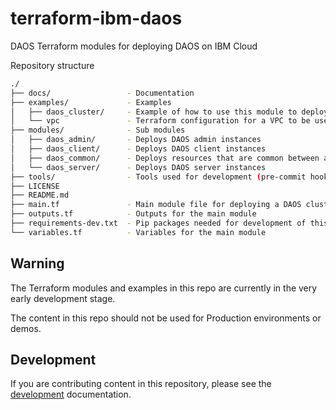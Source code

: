 # terraform-ibm-daos

DAOS Terraform modules for deploying DAOS on IBM Cloud

Repository structure

```bash
./
├── docs/                 - Documentation
├── examples/             - Examples
│   ├── daos_cluster/     - Example of how to use this module to deploy a DAOS cluster
│   └── vpc               - Terraform configuration for a VPC to be used with other examples
├── modules/              - Sub modules
│   ├── daos_admin/       - Deploys DAOS admin instances
│   ├── daos_client/      - Deploys DAOS client instances
│   ├── daos_common/      - Deploys resources that are common between all instances
│   └── daos_server/      - Deploys DAOS server instances
├── tools/                - Tools used for development (pre-commit hooks, etc)
├── LICENSE
├── README.md
├── main.tf               - Main module file for deploying a DAOS cluster
├── outputs.tf            - Outputs for the main module
├── requirements-dev.txt  - Pip packages needed for development of this module
└── variables.tf          - Variables for the main module
```

## Warning

The Terraform modules and examples in this repo are currently in the very
early development stage.

The content in this repo should not be used for Production environments or demos.

## Development

If you are contributing content in this repository, please see the [development](docs/development.md) documentation.
